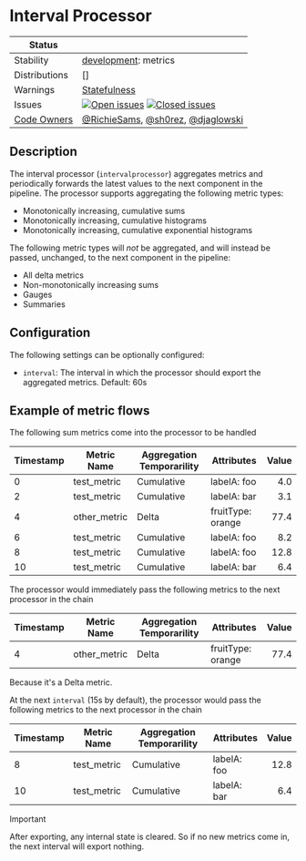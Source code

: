 # Interval Processor

<!-- status autogenerated section -->
| Status        |           |
| ------------- |-----------|
| Stability     | [development]: metrics   |
| Distributions | [] |
| Warnings      | [Statefulness](#warnings) |
| Issues        | [![Open issues](https://img.shields.io/github/issues-search/open-telemetry/opentelemetry-collector-contrib?query=is%3Aissue%20is%3Aopen%20label%3Aprocessor%2Finterval%20&label=open&color=orange&logo=opentelemetry)](https://github.com/open-telemetry/opentelemetry-collector-contrib/issues?q=is%3Aopen+is%3Aissue+label%3Aprocessor%2Finterval) [![Closed issues](https://img.shields.io/github/issues-search/open-telemetry/opentelemetry-collector-contrib?query=is%3Aissue%20is%3Aclosed%20label%3Aprocessor%2Finterval%20&label=closed&color=blue&logo=opentelemetry)](https://github.com/open-telemetry/opentelemetry-collector-contrib/issues?q=is%3Aclosed+is%3Aissue+label%3Aprocessor%2Finterval) |
| [Code Owners](https://github.com/open-telemetry/opentelemetry-collector-contrib/blob/main/CONTRIBUTING.md#becoming-a-code-owner)    | [@RichieSams](https://www.github.com/RichieSams), [@sh0rez](https://www.github.com/sh0rez), [@djaglowski](https://www.github.com/djaglowski) |

[development]: https://github.com/open-telemetry/opentelemetry-collector#development
<!-- end autogenerated section -->

## Description

The interval processor (`intervalprocessor`) aggregates metrics and periodically forwards the latest values to the next component in the pipeline. The processor supports aggregating the following metric types:

* Monotonically increasing, cumulative sums
* Monotonically increasing, cumulative histograms
* Monotonically increasing, cumulative exponential histograms

The following metric types will *not* be aggregated, and will instead be passed, unchanged, to the next component in the pipeline:

* All delta metrics
* Non-monotonically increasing sums
* Gauges
* Summaries

## Configuration

The following settings can be optionally configured:

* `interval`: The interval in which the processor should export the aggregated metrics. Default: 60s

## Example of metric flows

The following sum metrics come into the processor to be handled

| Timestamp | Metric Name  | Aggregation Temporarility | Attributes        | Value |
| --------- | ------------ | ------------------------- | ----------------- | ----: |
| 0         | test_metric  | Cumulative                | labelA: foo       |   4.0 |
| 2         | test_metric  | Cumulative                | labelA: bar       |   3.1 |
| 4         | other_metric | Delta                     | fruitType: orange |  77.4 |
| 6         | test_metric  | Cumulative                | labelA: foo       |   8.2 |
| 8         | test_metric  | Cumulative                | labelA: foo       |  12.8 |
| 10        | test_metric  | Cumulative                | labelA: bar       |   6.4 |

The processor would immediately pass the following metrics to the next processor in the chain

| Timestamp | Metric Name  | Aggregation Temporarility | Attributes        | Value |
| --------- | ------------ | ------------------------- | ----------------- | ----: |
| 4         | other_metric | Delta                     | fruitType: orange |  77.4 |

Because it's a Delta metric.

At the next `interval` (15s by default), the processor would pass the following metrics to the next processor in the chain

| Timestamp | Metric Name | Aggregation Temporarility | Attributes  | Value |
| --------- | ----------- | ------------------------- | ----------- | ----: |
| 8         | test_metric | Cumulative                | labelA: foo |  12.8 |
| 10        | test_metric | Cumulative                | labelA: bar |   6.4 |

> [!IMPORTANT]
> After exporting, any internal state is cleared. So if no new metrics come in, the next interval will export nothing.
